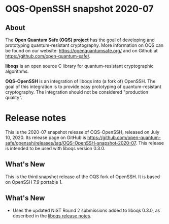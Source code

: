 OQS-OpenSSH snapshot 2020-07
============================

About
-----

The **Open Quantum Safe (OQS) project** has the goal of developing and prototyping quantum-resistant cryptography.  More information on OQS can be found on our website: https://openquantumsafe.org/ and on Github at https://github.com/open-quantum-safe/.

**liboqs** is an open source C library for quantum-resistant cryptographic algorithms.

**OQS-OpenSSH** is an integration of liboqs into (a fork of) OpenSSH.  The goal of this integration is to provide easy prototyping of quantum-resistant cryptography.  The integration should not be considered "production quality".

Release notes
=============

This is the 2020-07 snapshot release of OQS-OpenSSH, released on July 10, 2020. Its release page on GitHub is https://github.com/open-quantum-safe/openssh/releases/tag/OQS-OpenSSH-snapshot-2020-07. This release is intended to be used with liboqs version 0.3.0.

What's New
----------

This is the third snapshot release of the OQS fork of OpenSSH.  It is based on OpenSSH 7.9 portable 1.

What's New
----------

- Uses the updated NIST Round 2 submissions added to liboqs 0.3.0, as described in the [liboqs release notes](https://github.com/open-quantum-safe/liboqs/blob/master/RELEASE.md).
